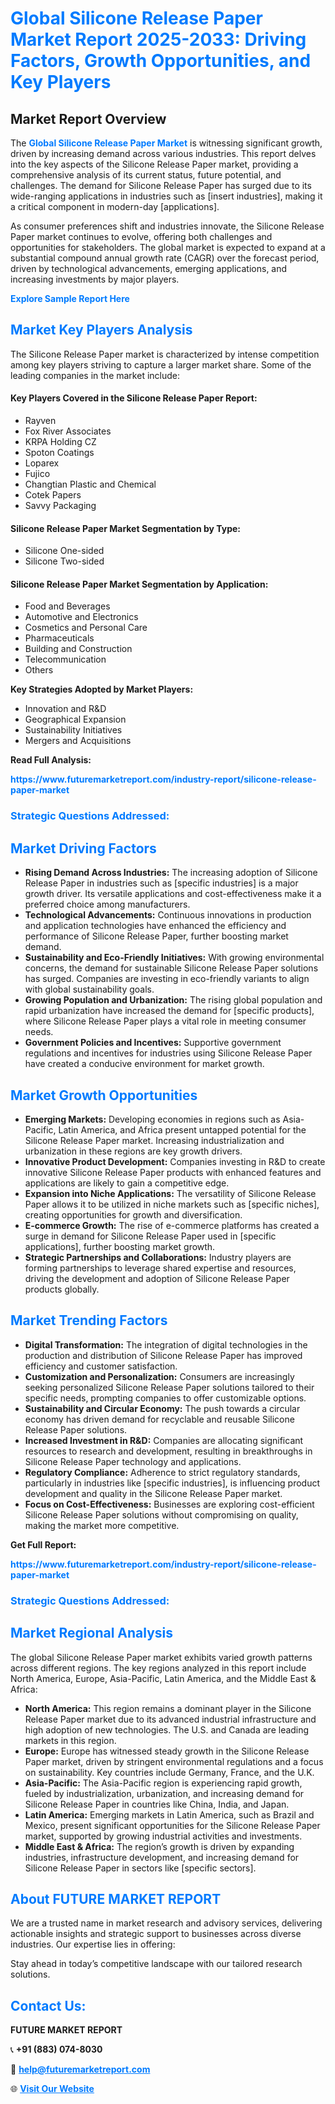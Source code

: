 <h1 style="color: #007BFF;">Global Silicone Release Paper Market Report 2025-2033: Driving Factors, Growth Opportunities, and Key Players</h1>

<section id="overview">
<h2>Market Report Overview</h2>
<p>The <a href="https://www.futuremarketreport.com/industry-report/silicone-release-paper-market" style="color: #007BFF; text-decoration: none;"><strong>Global Silicone Release Paper Market</strong></a> is witnessing significant growth, driven by increasing demand across various industries. This report delves into the key aspects of the Silicone Release Paper market, providing a comprehensive analysis of its current status, future potential, and challenges. The demand for Silicone Release Paper has surged due to its wide-ranging applications in industries such as [insert industries], making it a critical component in modern-day [applications].</p>
<p>As consumer preferences shift and industries innovate, the Silicone Release Paper market continues to evolve, offering both challenges and opportunities for stakeholders. The global market is expected to expand at a substantial compound annual growth rate (CAGR) over the forecast period, driven by technological advancements, emerging applications, and increasing investments by major players.</p>
</section>

<section id="overview">
<p><a href="https://www.futuremarketreport.com/request-sample/reportId=61401" style="color: #007BFF; text-decoration: none;"><strong>Explore Sample Report Here</strong></a></p>
</section>

<section id="key-players">
<h2 style="color: #007BFF;">Market Key Players Analysis</h2>
<p>The Silicone Release Paper market is characterized by intense competition among key players striving to capture a larger market share. Some of the leading companies in the market include:</p>
<h4>Key Players Covered in the Silicone Release Paper Report:</h4>
<ul><li>Rayven</li><li>Fox River Associates</li><li>KRPA Holding CZ</li><li>Spoton Coatings</li><li>Loparex</li><li>Fujico</li><li>Changtian Plastic and Chemical</li><li>Cotek Papers</li><li>Savvy Packaging</li></ul>
<h4>Silicone Release Paper Market Segmentation by Type:</h4>
<ul><li>Silicone One-sided</li><li>Silicone Two-sided</li></ul>

<h4>Silicone Release Paper Market Segmentation by Application:</h4>
<ul><li>Food and Beverages</li><li>Automotive and Electronics</li><li>Cosmetics and Personal Care</li><li>Pharmaceuticals</li><li>Building and Construction</li><li>Telecommunication</li><li>Others</li></ul>
<p><strong>Key Strategies Adopted by Market Players:</strong></p>
<ul>
<li>Innovation and R&D</li>
<li>Geographical Expansion</li>
<li>Sustainability Initiatives</li>
<li>Mergers and Acquisitions</li>
</ul>
</section>

<section>
<p><strong>Read Full Analysis: </strong></p><a href="https://www.futuremarketreport.com/industry-report/silicone-release-paper-market" style="color: #007BFF; text-decoration: none;"><strong>https://www.futuremarketreport.com/industry-report/silicone-release-paper-market</strong></a>
<h3 style="color: #007BFF;">Strategic Questions Addressed:</h3>
</section>

<section id="driving-factors">
<h2 style="color: #007BFF;">Market Driving Factors</h2>
<ul>
<li><strong>Rising Demand Across Industries:</strong> The increasing adoption of Silicone Release Paper in industries such as [specific industries] is a major growth driver. Its versatile applications and cost-effectiveness make it a preferred choice among manufacturers.</li>
<li><strong>Technological Advancements:</strong> Continuous innovations in production and application technologies have enhanced the efficiency and performance of Silicone Release Paper, further boosting market demand.</li>
<li><strong>Sustainability and Eco-Friendly Initiatives:</strong> With growing environmental concerns, the demand for sustainable Silicone Release Paper solutions has surged. Companies are investing in eco-friendly variants to align with global sustainability goals.</li>
<li><strong>Growing Population and Urbanization:</strong> The rising global population and rapid urbanization have increased the demand for [specific products], where Silicone Release Paper plays a vital role in meeting consumer needs.</li>
<li><strong>Government Policies and Incentives:</strong> Supportive government regulations and incentives for industries using Silicone Release Paper have created a conducive environment for market growth.</li>
</ul>
</section>

<section id="growth-opportunities">
<h2 style="color: #007BFF;">Market Growth Opportunities</h2>
<ul>
<li><strong>Emerging Markets:</strong> Developing economies in regions such as Asia-Pacific, Latin America, and Africa present untapped potential for the Silicone Release Paper market. Increasing industrialization and urbanization in these regions are key growth drivers.</li>
<li><strong>Innovative Product Development:</strong> Companies investing in R&D to create innovative Silicone Release Paper products with enhanced features and applications are likely to gain a competitive edge.</li>
<li><strong>Expansion into Niche Applications:</strong> The versatility of Silicone Release Paper allows it to be utilized in niche markets such as [specific niches], creating opportunities for growth and diversification.</li>
<li><strong>E-commerce Growth:</strong> The rise of e-commerce platforms has created a surge in demand for Silicone Release Paper used in [specific applications], further boosting market growth.</li>
<li><strong>Strategic Partnerships and Collaborations:</strong> Industry players are forming partnerships to leverage shared expertise and resources, driving the development and adoption of Silicone Release Paper products globally.</li>
</ul>
</section>

<section id="trending-factors">
<h2 style="color: #007BFF;">Market Trending Factors</h2>
<ul>
<li><strong>Digital Transformation:</strong> The integration of digital technologies in the production and distribution of Silicone Release Paper has improved efficiency and customer satisfaction.</li>
<li><strong>Customization and Personalization:</strong> Consumers are increasingly seeking personalized Silicone Release Paper solutions tailored to their specific needs, prompting companies to offer customizable options.</li>
<li><strong>Sustainability and Circular Economy:</strong> The push towards a circular economy has driven demand for recyclable and reusable Silicone Release Paper solutions.</li>
<li><strong>Increased Investment in R&D:</strong> Companies are allocating significant resources to research and development, resulting in breakthroughs in Silicone Release Paper technology and applications.</li>
<li><strong>Regulatory Compliance:</strong> Adherence to strict regulatory standards, particularly in industries like [specific industries], is influencing product development and quality in the Silicone Release Paper market.</li>
<li><strong>Focus on Cost-Effectiveness:</strong> Businesses are exploring cost-efficient Silicone Release Paper solutions without compromising on quality, making the market more competitive.</li>
</ul>
</section>

<section>
<p><strong>Get Full Report: </strong></p><a href="https://www.futuremarketreport.com/industry-report/silicone-release-paper-market" style="color: #007BFF; text-decoration: none;"><strong>https://www.futuremarketreport.com/industry-report/silicone-release-paper-market</strong></a>
<h3 style="color: #007BFF;">Strategic Questions Addressed:</h3>
</section>


<section id="regional-analysis">
<h2 style="color: #007BFF;">Market Regional Analysis</h2>
<p>The global Silicone Release Paper market exhibits varied growth patterns across different regions. The key regions analyzed in this report include North America, Europe, Asia-Pacific, Latin America, and the Middle East & Africa:</p>
<ul>
<li><strong>North America:</strong> This region remains a dominant player in the Silicone Release Paper market due to its advanced industrial infrastructure and high adoption of new technologies. The U.S. and Canada are leading markets in this region.</li>
<li><strong>Europe:</strong> Europe has witnessed steady growth in the Silicone Release Paper market, driven by stringent environmental regulations and a focus on sustainability. Key countries include Germany, France, and the U.K.</li>
<li><strong>Asia-Pacific:</strong> The Asia-Pacific region is experiencing rapid growth, fueled by industrialization, urbanization, and increasing demand for Silicone Release Paper in countries like China, India, and Japan.</li>
<li><strong>Latin America:</strong> Emerging markets in Latin America, such as Brazil and Mexico, present significant opportunities for the Silicone Release Paper market, supported by growing industrial activities and investments.</li>
<li><strong>Middle East & Africa:</strong> The region’s growth is driven by expanding industries, infrastructure development, and increasing demand for Silicone Release Paper in sectors like [specific sectors].</li>
</ul>
</section>

<footer>
<h2 style="color: #007BFF;">About FUTURE MARKET REPORT</h2>
<p>We are a trusted name in market research and advisory services, delivering actionable insights and strategic support to businesses across diverse industries. Our expertise lies in offering:</p>

<p>Stay ahead in today’s competitive landscape with our tailored research solutions.</p>

<h2 style="color: #007BFF;">Contact Us:</h2>
<p><strong>FUTURE MARKET REPORT</strong></p>
<p>📞 <strong>+91 (883) 074-8030</strong></p>
<p>📧 <strong><a href="mailto:help@futuremarketreport.com" style="color: #007BFF;">help@futuremarketreport.com</a></strong></p>
<p>🌐 <strong><a href="https://www.futuremarketreport.com/" style="color: #007BFF;">Visit Our Website</a></strong></p>
</footer>